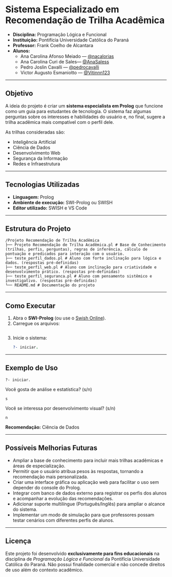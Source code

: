 # Sistema Especializado em Recomendação de Trilha Acadêmica

- **Disciplina:** Programação Lógica e Funcional
- **Instituição:** Pontifícia Universidade Católica do Paraná    
- **Professor:** Frank Coelho de Alcantara  
- **Alunos:**  
  - Ana Carolina Afonso Meiado — [@nacalorias](https://github.com/nacalorias)  
  - Ana Carolina Curi de Sales— [@AnaSaless](https://github.com/AnaSaless)  
  - Pedro Joslin Cavalli — [@pedrocavalli](https://github.com/pedrocavalli)  
  - Victor Augusto Esmaniotto — [@Vitinnn123](https://github.com/Vitinnn123)  

---

## Objetivo
A ideia do projeto é criar um **sistema especialista em Prolog** que funcione como um guia para estudantes de tecnologia. O sistema faz algumas perguntas sobre os interesses e habilidades do usuário e, no final, sugere a trilha acadêmica mais compatível com o perfil dele.  

As trilhas consideradas são:  
- Inteligência Artificial  
- Ciência de Dados  
- Desenvolvimento Web  
- Segurança da Informação  
- Redes e Infraestrutura  

---

## Tecnologias Utilizadas
- **Linguagem:** Prolog
- **Ambiente de execução:** SWI-Prolog ou SWISH
- **Editor utilizado:** SWISH e VS Code

---

## Estrutura do Projeto

```
/Projeto Recomendação de Trilha Acadêmica
├── Projeto Recomendação de Trilha Acadêmica.pl # Base de Conhecimento (trilhas, perfis, perguntas), regras de inferência, cálculo de pontuação e predicados para interação com o usuário.
├── teste_perfil_dados.pl # Aluno com forte inclinação para lógica e dados. (respostas pré-definidas)
├── teste_perfil_web.pl # Aluno com inclinação para criatividade e desenvolvimento prático. (respostas pré-definidas)
├── teste_perfil_seguranca.pl # Aluno com pensamento sistêmico e investigativo. (respostas pré-definidas)
└── README.md # Documentação do projeto
```

---

## Como Executar

1. Abra o **SWI-Prolog** (ou use o [Swish Online](https://swish.swi-prolog.org/)).  
2. Carregue os arquivos:
   ```prolog

3. Inicie o sistema:
   ```prolog
   ?- iniciar.

---

## Exemplo de Uso

```
?- iniciar.
```
Você gosta de análise e estatística? (s/n)
```
s
```
Você se interessa por desenvolvimento visual? (s/n)
```
n
```
**Recomendação:** Ciência de Dados

---

## Possíveis Melhorias Futuras

* Ampliar a base de conhecimento para incluir mais trilhas acadêmicas e áreas de especialização.
* Permitir que o usuário atribua pesos às respostas, tornando a recomendação mais personalizada.
* Criar uma interface gráfica ou aplicação web para facilitar o uso sem depender do console do Prolog.
* Integrar com banco de dados externo para registrar os perfis dos alunos e acompanhar a evolução das recomendações.
* Adicionar suporte multilíngue (Português/Inglês) para ampliar o alcance do sistema.
* Implementar um modo de simulação para que professores possam testar cenários com diferentes perfis de alunos.

---

## Licença

Este projeto foi desenvolvido **exclusivamente para fins educacionais** na disciplina de *Programação Lógica e Funcional* da Pontifícia Universidade Católica do Paraná.
Não possui finalidade comercial e não concede direitos de uso além do contexto acadêmico.

